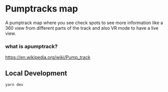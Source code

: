 # Pumptracks map

A pumptrack map where you see check spots to see more information like a 360 view from different parts of the track and 
also VR mode to have a live view.

### what is apumptrack?
https://en.wikipedia.org/wiki/Pump_track

## Local Development
```bash
yarn dev
```

